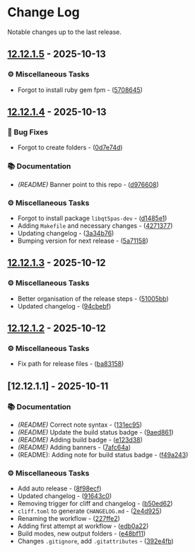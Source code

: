 # Change Log

Notable changes up to the last release.

## [12.12.1.5](https://github.com/gcarreno/gcarreno-HeidiSQL/compare/v12.12.1.4..v12.12.1.5) - 2025-10-13

### ⚙️ Miscellaneous Tasks

- Forgot to install ruby gem fpm - ([5708645](https://github.com/gcarreno/gcarreno-HeidiSQL/commit/57086450f4e0947c099085255f67c90c6fb6d94d))


## [12.12.1.4](https://github.com/gcarreno/gcarreno-HeidiSQL/compare/v12.12.1.3..v12.12.1.4) - 2025-10-13

### 🐛 Bug Fixes

- Forgot to create folders - ([0d7e74d](https://github.com/gcarreno/gcarreno-HeidiSQL/commit/0d7e74decfb9964397f11ce90dd2ffa5c8be6deb))

### 📚 Documentation

- *(README)* Banner point to this repo - ([d976608](https://github.com/gcarreno/gcarreno-HeidiSQL/commit/d976608e5b38548ec39fd54b59a3c38092527958))

### ⚙️ Miscellaneous Tasks

- Forgot to install package `libqt5pas-dev` - ([d1485e1](https://github.com/gcarreno/gcarreno-HeidiSQL/commit/d1485e120153a701fb4fe61712c47e94b3bd8838))
- Adding `Makefile` and necessary changes - ([4271377](https://github.com/gcarreno/gcarreno-HeidiSQL/commit/42713770f158c2a758907f0f4029462a70fea765))
- Updating changelog - ([3a34b76](https://github.com/gcarreno/gcarreno-HeidiSQL/commit/3a34b76965e92fcabe2e712827777cf5442679c5))
- Bumping version for next release - ([5a71158](https://github.com/gcarreno/gcarreno-HeidiSQL/commit/5a71158b3c21f559244952d4edf616f20d081c22))


## [12.12.1.3](https://github.com/gcarreno/gcarreno-HeidiSQL/compare/v12.12.1.2..v12.12.1.3) - 2025-10-12

### ⚙️ Miscellaneous Tasks

- Better organisation of the release steps - ([51005bb](https://github.com/gcarreno/gcarreno-HeidiSQL/commit/51005bb928d1d08d87a206e00dcb943372fe8637))
- Updated changelog - ([94cbebf](https://github.com/gcarreno/gcarreno-HeidiSQL/commit/94cbebf6abc6f988770aa348ec531d7b53e399fc))


## [12.12.1.2](https://github.com/gcarreno/gcarreno-HeidiSQL/compare/v12.12.1.1..v12.12.1.2) - 2025-10-12

### ⚙️ Miscellaneous Tasks

- Fix path for release files - ([ba83158](https://github.com/gcarreno/gcarreno-HeidiSQL/commit/ba831580feef242aa25c8db288e842f0ef92f5e3))


## [12.12.1.1] - 2025-10-11

### 📚 Documentation

- *(README)* Correct note syntax - ([131ec95](https://github.com/gcarreno/gcarreno-HeidiSQL/commit/131ec95208c1dfb126784710b0d5e0956bef6e71))
- *(README)* Update the build status badge - ([9aed861](https://github.com/gcarreno/gcarreno-HeidiSQL/commit/9aed86122da99c6891809a6b4a06d88065126af8))
- *(README)* Adding build badge - ([e123d38](https://github.com/gcarreno/gcarreno-HeidiSQL/commit/e123d38bc3de794c276a290ee9bc23445ce8984f))
- *(README)* Adding banners - ([7afc64a](https://github.com/gcarreno/gcarreno-HeidiSQL/commit/7afc64a98e7149c5d38d3e90eb7ba44882493b19))
- (README): Adding note for build status badge - ([f49a243](https://github.com/gcarreno/gcarreno-HeidiSQL/commit/f49a2433783c18b2cca613ad72efdc208eb5d2a1))

### ⚙️ Miscellaneous Tasks

- Add auto release - ([8f98ecf](https://github.com/gcarreno/gcarreno-HeidiSQL/commit/8f98ecfafc6f50b8e25e7e4df11103bc89eedaad))
- Updated changelog - ([91643c0](https://github.com/gcarreno/gcarreno-HeidiSQL/commit/91643c008e9e0d9ba9a3fa02d7fa4e3e4a30244b))
- Removing trigger for cliff and changelog - ([b50ed62](https://github.com/gcarreno/gcarreno-HeidiSQL/commit/b50ed62762b54079cfafa78ff26b6cfdbddfeae7))
- `cliff.toml` to generate `CHANGELOG.md` - ([2e4d925](https://github.com/gcarreno/gcarreno-HeidiSQL/commit/2e4d9253266cb40d2431eacce21ddf6c406fd228))
- Renaming the workflow - ([227ffe2](https://github.com/gcarreno/gcarreno-HeidiSQL/commit/227ffe28ccd8e66e0aad739daa85f76a38a76cb8))
- Adding first attempt at workflow - ([edb0a22](https://github.com/gcarreno/gcarreno-HeidiSQL/commit/edb0a2277d9a90efb245583e6455586ccc11a5c5))
- Build modes, new output folders - ([e48bf11](https://github.com/gcarreno/gcarreno-HeidiSQL/commit/e48bf11be1836f8035eb9eab527b5461d6a3e027))
- Changes `.gitignore`, add `.gitattributes` - ([392e4fb](https://github.com/gcarreno/gcarreno-HeidiSQL/commit/392e4fb88bfbafda12fd31cc0656c7954b6bbfd7))


